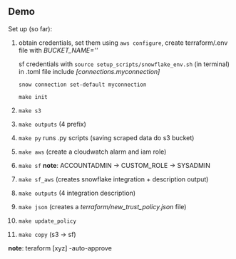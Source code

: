 ## Demo

Set up (so far):

1. obtain credentials, set them using `aws configure`, create terraform/.env file with *BUCKET_NAME=''*

    sf credentials with `source setup_scripts/snowflake_env.sh` (in terminal)
    in .toml file include  *[connections.myconnection]*
    
    `snow connection set-default myconnection`
    
    `make init`

2. `make s3`
3. `make outputs` (4 prefix)
4. `make py` runs .py scripts (saving scraped data do s3 bucket)
5. `make aws` (create a cloudwatch alarm and iam role)
7. `make sf`
    **note**: ACCOUNTADMIN -> CUSTOM_ROLE -> SYSADMIN 
8. `make sf_aws` (creates snowflake integration + description output)
9. `make outputs` (4 integration description)
10. `make json` (creates a *terraform/new_trust_policy.json* file)
11. `make update_policy`
12. `make copy` (s3 -> sf)

**note**: teraform [xyz] -auto-approve 